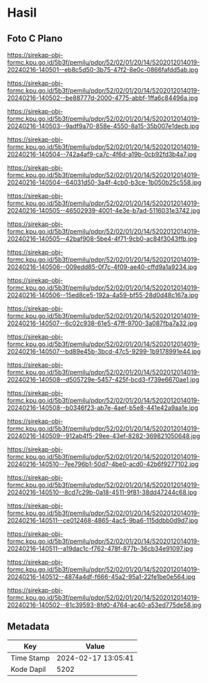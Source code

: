 # Hasil

## Foto C Plano

https://sirekap-obj-formc.kpu.go.id/5b3f/pemilu/pdpr/52/02/01/20/14/5202012014019-20240216-140501--eb8c5d50-3b75-47f2-8e0c-0866fafdd5ab.jpg

https://sirekap-obj-formc.kpu.go.id/5b3f/pemilu/pdpr/52/02/01/20/14/5202012014019-20240216-140502--be88777d-2000-4775-abbf-1ffa6c84496a.jpg

https://sirekap-obj-formc.kpu.go.id/5b3f/pemilu/pdpr/52/02/01/20/14/5202012014019-20240216-140503--9adf9a70-858e-4550-8a15-35b007e1decb.jpg

https://sirekap-obj-formc.kpu.go.id/5b3f/pemilu/pdpr/52/02/01/20/14/5202012014019-20240216-140504--742a4af9-ca7c-4f6d-a19b-0cb92fd3b4a7.jpg

https://sirekap-obj-formc.kpu.go.id/5b3f/pemilu/pdpr/52/02/01/20/14/5202012014019-20240216-140504--64031d50-3a4f-4cb0-b3ce-1b050b25c558.jpg

https://sirekap-obj-formc.kpu.go.id/5b3f/pemilu/pdpr/52/02/01/20/14/5202012014019-20240216-140505--46502939-4001-4e3e-b7ad-5116031e3742.jpg

https://sirekap-obj-formc.kpu.go.id/5b3f/pemilu/pdpr/52/02/01/20/14/5202012014019-20240216-140505--42baf908-5be4-4f71-9cb0-ac84f3043ffb.jpg

https://sirekap-obj-formc.kpu.go.id/5b3f/pemilu/pdpr/52/02/01/20/14/5202012014019-20240216-140506--009edd85-0f7c-4f09-ae40-cffd9a1a9234.jpg

https://sirekap-obj-formc.kpu.go.id/5b3f/pemilu/pdpr/52/02/01/20/14/5202012014019-20240216-140506--15ed8ce5-192a-4a59-bf55-28d0d48c167a.jpg

https://sirekap-obj-formc.kpu.go.id/5b3f/pemilu/pdpr/52/02/01/20/14/5202012014019-20240216-140507--6c02c938-61e5-47ff-9700-3a087fba7a32.jpg

https://sirekap-obj-formc.kpu.go.id/5b3f/pemilu/pdpr/52/02/01/20/14/5202012014019-20240216-140507--bd89e45b-3bcd-47c5-9299-1b9178991e44.jpg

https://sirekap-obj-formc.kpu.go.id/5b3f/pemilu/pdpr/52/02/01/20/14/5202012014019-20240216-140508--d505729e-5457-425f-bcd3-f739e6670ae1.jpg

https://sirekap-obj-formc.kpu.go.id/5b3f/pemilu/pdpr/52/02/01/20/14/5202012014019-20240216-140508--b0346f23-ab7e-4aef-b5e8-441e42a9aa1e.jpg

https://sirekap-obj-formc.kpu.go.id/5b3f/pemilu/pdpr/52/02/01/20/14/5202012014019-20240216-140509--912ab4f5-29ee-43ef-8282-369821050648.jpg

https://sirekap-obj-formc.kpu.go.id/5b3f/pemilu/pdpr/52/02/01/20/14/5202012014019-20240216-140510--7ee796b1-50d7-4be0-acd0-42b6f9277102.jpg

https://sirekap-obj-formc.kpu.go.id/5b3f/pemilu/pdpr/52/02/01/20/14/5202012014019-20240216-140510--8cd7c29b-0a18-4511-9f81-38dd47244c68.jpg

https://sirekap-obj-formc.kpu.go.id/5b3f/pemilu/pdpr/52/02/01/20/14/5202012014019-20240216-140511--ce012468-4865-4ac5-9ba6-115ddbb0d9d7.jpg

https://sirekap-obj-formc.kpu.go.id/5b3f/pemilu/pdpr/52/02/01/20/14/5202012014019-20240216-140511--a19dac1c-f762-478f-877b-36cb34e91097.jpg

https://sirekap-obj-formc.kpu.go.id/5b3f/pemilu/pdpr/52/02/01/20/14/5202012014019-20240216-140512--4874a4df-f666-45a2-95a1-22fe1be0e564.jpg

https://sirekap-obj-formc.kpu.go.id/5b3f/pemilu/pdpr/52/02/01/20/14/5202012014019-20240216-140502--81c39593-8fd0-4764-ac40-a53ed775de58.jpg


## Metadata

| Key        | Value               |
| ---------- | ------------------- |
| Time Stamp | 2024-02-17 13:05:41 |
| Kode Dapil | 5202                |



